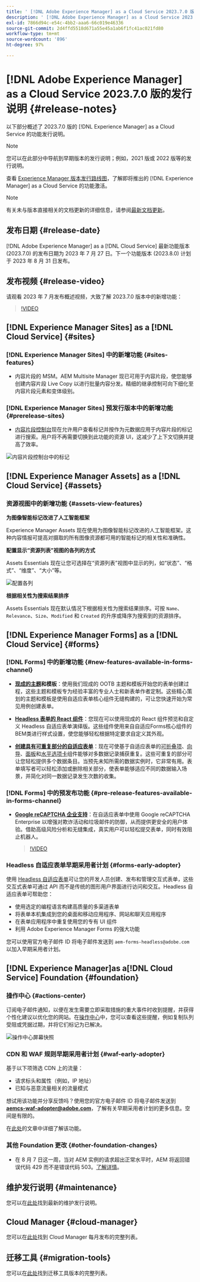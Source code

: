 ```yaml
---
title: ' [!DNL Adobe Experience Manager] as a Cloud Service 2023.7.0 版的发行说明。'
description: ' [!DNL Adobe Experience Manager] as a Cloud Service 2023.7.0 版的发行说明。'
exl-id: 7866d94c-e54c-4bb2-aaa6-66c019e46336
source-git-commit: 2d4ffd5518d671a55e45a1ab6f1fc41ac021fd80
workflow-type: tm+mt
source-wordcount: '896'
ht-degree: 97%

---
```


# [!DNL Adobe Experience Manager] as a Cloud Service 2023.7.0 版的发行说明 {#release-notes}

以下部分概述了 2023.7.0 版的 [!DNL Experience Manager] as a Cloud Service 的功能发行说明。

>[!NOTE]
>
>您可以在此部分中导航到早期版本的发行说明；例如，2021 版或 2022 版等的发行说明。
>
>查看 [Experience Manager 版本发行路线图](https://experienceleague.adobe.com/docs/experience-manager-release-information/aem-release-updates/update-releases-roadmap.html)，了解即将推出的 [!DNL Experience Manager] as a Cloud Service 的功能激活。

>[!NOTE]
>
>有关未与版本直接相关的文档更新的详细信息，请参阅[最新文档更新](https://experienceleague.adobe.com/docs/experience-manager-release-information/aem-release-updates/doc-updates/documentation-updates.html)。

## 发布日期 {#release-date}

[!DNL Adobe Experience Manager] as a [!DNL Cloud Service] 最新功能版本 (2023.7.0) 的发布日期为 2023 年 7 月 27 日。下一个功能版本 (2023.8.0) 计划于 2023 年 8 月 31 日发布。

## 发布视频 {#release-video}

请观看 2023 年 7 月发布概述视频，大致了解 2023.7.0 版本中的新增功能：

>[!VIDEO](https://video.tv.adobe.com/v/3422016/?quality=12)

## [!DNL Experience Manager Sites] as a [!DNL Cloud Service] {#sites}

### [!DNL Experience Manager Sites] 中的新增功能 {#sites-features}

* 内容片段的 MSM。AEM Multisite Manager 现已可用于内容片段，使您能够创建内容片段 Live Copy 以进行批量内容分发。精细的继承控制可向下细化至内容片段元素和变体级别。

### [!DNL Experience Manager Sites] 预发行版本中的新增功能 {#prerelease-sites}

* [内容片段控制台](https://experienceleague.adobe.com/docs/experience-manager-cloud-service/content/sites/administering/content-fragments/content-fragments-console.html?lang=zh-Hans)现在允许用户查看标记并按作为元数据应用于内容片段的标记进行搜索。用户将不再需要切换到此功能的资源 UI，这减少了上下文切换并提高了效率。

![内容片段控制台中的标记](/help/assets/content-fragments-console-tags.png)

## [!DNL Experience Manager Assets] as a [!DNL Cloud Service] {#assets}

### 资源视图中的新增功能 {#assets-view-features}

<!--

**Assign metadata form to a folder**

You can now assign metadata form to a specific folder within your Assets Essentials deployment. All assets in the folder, including assets in the sub-folders, then display properties defined in the assigned metadata form.

![assign metadata form to a folder](/help/release-notes/assets/assign-to-folder.png)

-->

**为图像智能标记改进了人工智能框架**

Experience Manager Assets 现在使用为图像智能标记改进的人工智能框架。这种内容情报可提高对摄取的所有图像资源都可用的智能标记的相关性和准确性。

**配置显示“资源列表”视图的各列的方式**

Assets Essentials 现在让您可选择在“资源列表”视图中显示的列，如“状态”、“格式”、“维度”、“大小”等。

![配置各列](/help/release-notes/assets/configure-columns.png)

**根据相关性为搜索结果排序**

Assets Essentials 现在默认情况下根据相关性为搜索结果排序。可按 `Name`、`Relevance`、`Size`、`Modified` 和 `Created` 的升序或降序为搜索到的资源排序。


## [!DNL Experience Manager Forms] as a [!DNL Cloud Service] {#forms}

### [!DNL Forms] 中的新增功能 {#new-features-available-in-forms-channel}

* [**现成的主题**](/help/forms/using-themes-in-core-components.md)**和模板**：使用我们现成的 OOTB 主题和模板开始您的表单创建过程，这些主题和模板专为经验丰富的专业人士和新表单作者定制。这些精心策划的主题和模板是使用自适应表单核心组件无缝构建的，可让您快速开始为常见用例创建表单。

* **[Headless 表单的 React 组件](https://github.com/adobe/aem-forms-headless-components/tree/main/packages/react-vanilla-components)**：您现在可以使用现成的 React 组件预览和自定义 Headless 自适应表单演绎版。这些组件使用来自自适应Forms核心组件的BEM类进行样式设置，使您能够轻松根据特定要求自定义其外观。

* [**创建具有可重复部分的自适应表单**](/help/forms/create-forms-repeatable-sections.md)：现在可使基于自适应表单的[可折叠项](https://experienceleague.adobe.com/docs/experience-manager-core-components/using/adaptive-forms/adaptive-forms-components/accordion.html)、[向导](https://experienceleague.adobe.com/docs/experience-manager-core-components/using/adaptive-forms/adaptive-forms-components/wizard.html)、[面板](https://experienceleague.adobe.com/docs/experience-manager-core-components/using/adaptive-forms/adaptive-forms-components/panel-container.html)和[水平选项卡](https://experienceleague.adobe.com/docs/experience-manager-core-components/using/adaptive-forms/adaptive-forms-components/horizontal-tabs.html)组件能够对多数据记录捕获重复。这些可重复的部分可让您轻松提供多个数据条目。当预先未知所需的数据实例时，它非常有用。表单填写者可以轻松添加或删除相关部分，使表单能够适应不同的数据输入场景，并简化对同一数据记录发生次数的收集。


### [!DNL Forms] 中的预发布功能 {#pre-release-features-available-in-forms-channel}

* [**Google reCAPTCHA 企业支持**](/help/forms/captcha-adaptive-forms.md)：在自适应表单中使用 Google reCAPTCHA Enterprise 以增强对欺诈活动和垃圾邮件的防御，从而提供更安全的用户体验。借助高级风险分析和无缝集成，真实用户可以轻松提交表单，同时有效阻止机器人。

  >[!VIDEO](https://video.tv.adobe.com/v/3422097/adaptive-forms-recaptcha-core-components-captcha/?quality=12&learn=on)

### Headless 自适应表单早期采用者计划 {#forms-early-adopter}

使用 [Headless 自适应表单](https://experienceleague.adobe.com/docs/experience-manager-headless-adaptive-forms/using/overview.html)可让您的开发人员创建、发布和管理交互式表单，这些交互式表单可通过 API 而不是传统的图形用户界面进行访问和交互。Headless 自适应表单可帮助您：

* 使用选定的编程语言构建高质量的多渠道表单
* 将表单本机集成到您的桌面和移动应用程序、网站和聊天应用程序
* 在表单应用程序中重复使用您的专有 UI 组件
* 利用 Adobe Experience Manager Forms 的强大功能

您可以使用官方电子邮件 ID 将电子邮件发送到 `aem-forms-headless@adobe.com` 以加入早期采用者计划。

## [!DNL Experience Manager]as a[!DNL Cloud Service] Foundation {#foundation}

### 操作中心 {#actions-center}

订阅电子邮件通知，以便在发生需要立即采取措施的重大事件时收到提醒，并获得个性化建议以优化您的网站。在[操作中心](/help/operations/actions-center.md)中，您可以查看这些提醒，例如复制队列受阻或凭据过期，并将它们标记为已解决。

![操作中心屏幕快照](/help/assets/assets/actions-center.png)

### CDN 和 WAF 规则早期采用者计划 {#waf-early-adopter}

基于以下项筛选 CDN 上的流量：
* 请求标头和属性（例如，IP 地址）
* 已知与恶意流量相关的流量模式

想试用该功能并分享反馈吗？使用您的官方电子邮件 ID 将电子邮件发送到 **aemcs-waf-adopter@adobe.com**，了解有关早期采用者计划的更多信息。空间是有限的。

在[此处](/help/security/traffic-filter-rules-including-waf.md)的文章中详细了解该功能。

### 其他 Foundation 更改 {#other-foundation-changes}

* 在 8 月 7 日这一周，当对 AEM 实例的请求超出正常水平时，AEM 将返回错误代码 429 而不是错误代码 503。[了解详情](/help/implementing/developing/introduction/development-guidelines.md)。

## 维护发行说明 {#maintenance}

您可以在[此处](/help/release-notes/maintenance/latest.md)找到最新的维护发行说明。

## Cloud Manager {#cloud-manager}

您可以在[此处](/help/implementing/cloud-manager/release-notes/current.md)找到 Cloud Manager 每月发布的完整列表。

## 迁移工具 {#migration-tools}

您可以在[此处](/help/journey-migration/release-notes/release-notes-migration-tools-current.md)找到迁移工具版本的完整列表。
